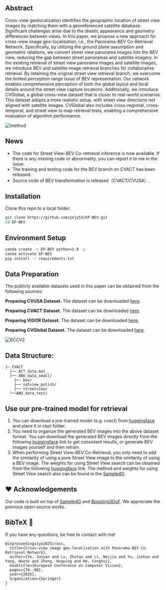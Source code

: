 
## Abstract
Cross-view geolocalization identifies the geographic location of street view images by matching them with a georeferenced satellite database. Significant challenges arise due to the drastic appearance and geometry differences between views. In this paper, we propose a new approach for cross-view image geo-localization, i.e.,  the Panorama-BEV Co-Retrieval Network. Specifically, by utilizing the ground plane assumption and geometric relations, we convert street view panorama images into the BEV view, reducing the gap between street panoramas and satellite imagery. In the existing retrieval of street view panorama images and satellite images, we introduce BEV and satellite image retrieval branches for collaborative retrieval. By retaining the original street view retrieval branch, we overcome the limited perception range issue of BEV representation. Our network enables comprehensive perception of both the global layout and local details around the street view capture locations. Additionally, we introduce CVGlobal, a global cross-view dataset that is closer to real-world scenarios. This dataset adopts a more realistic setup, with street view directions not aligned with satellite images. CVGlobal also includes cross-regional, cross-temporal, and street view to map retrieval tests, enabling a comprehensive evaluation of algorithm performance.

![method](method.png)

## News
- The code for Street View-BEV Co-retrieval inference is now available. If there is any missing code or abnormality, you can report it to me in the issue.
- The training and testing code for the BEV branch on CVACT has been released.
- Source code of BEV transformation is released（CVACT/CVUSA）.

## Installation
Clone this repo to a local folder:
```bash
git clone https://github.com/yejy53/EP-BEV.git
cd EP-BEV
```

## Environment Setup

```bash
conda create -n EP-BEV python=3.9 -y
conda activate EP-BEV
pip install -r requirements.txt
```


## Data Preparation
The publicly available datasets used in this paper can be obtained from the following sources: 

**Preparing CVUSA Dataset.**  The dataset can be downloaded [here](https://mvrl.cse.wustl.edu/datasets/cvusa). 

**Preparing CVACT Dataset.**  The dataset can be downloaded [here](https://github.com/Liumouliu/OriCNN). 

**Preparing VIGOR Dataset.**  The dataset can be downloaded [here](https://github.com/Jeff-Zilence/VIGOR/tree/main). 

**Preparing CVGlobal Dataset.**  The dataset can be downloaded [here](https://huggingface.co/datasets/Yejy53/CVGlobal). 

![ECCV2](https://github.com/user-attachments/assets/02252a74-a116-4829-80af-96f2426a326a)

## Data Structure:

```
├─ CVACT
  ├── ACT_data.mat
  ├── ANU_data_small/
    ├── bev/
    ├── satview_polish/ 
    ├── streetview/	
  └──ANU_data_test/

```

## Use our pre-trained model for retrieval 
1. You can download a pre-trained model (e.g. cvact) from [huggingface](https://huggingface.co/Yejy53/EB-BEV-CVACT/tree/main) and place it in ckpt folder.
2. You need to organize the generated BEV images into the above dataset format. You can download the generated BEV images directly from the following [huggingface](https://huggingface.co/datasets/Yejy53/CVACT-BEV) link to get consistent results, or generate BEV images yourself and then retrain.
3. When performing Street View-BEV Co-Retrieval, you only need to add the similarity of using a pure Street View image to the similarity of using a BEV image. The weights for using Street View search can be obtained from the following [huggingface](https://huggingface.co/Yejy53/CVACT-Street/tree/main) link. The method and weights for using Street View search also can be found in the [Sample4G](https://github.com/Skyy93/Sample4Geo).

## ❤️ Acknowledgements

Our code is built on top of [Sample4G](https://github.com/Skyy93/Sample4Geo) and [Boosting3DoF](https://github.com/YujiaoShi/Boosting3DoFAccuracy). We appreciate the previous open-source works.

## BibTeX 🙏

If you have any questions, be free to contact with me! 
```
@inproceedings{ye2025cross,
  title={Cross-view image geo-localization with Panorama-BEV Co-Retrieval Network},
  author={Ye, Junyan and Lv, Zhutao and Li, Weijia and Yu, Jinhua and Yang, Haote and Zhong, Huaping and He, Conghui},
  booktitle={European Conference on Computer Vision},
  pages={74--90},
  year={2025},
  organization={Springer}
}
```
